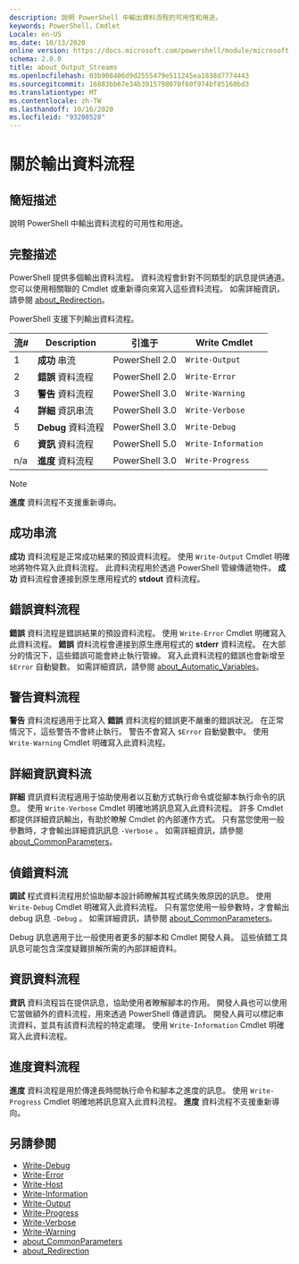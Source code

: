 ```yaml
---
description: 說明 PowerShell 中輸出資料流程的可用性和用途。
keywords: PowerShell，Cmdlet
Locale: en-US
ms.date: 10/13/2020
online version: https://docs.microsoft.com/powershell/module/microsoft.powershell.core/about/about_output_streams?view=powershell-7.1&WT.mc_id=ps-gethelp
schema: 2.0.0
title: about_Output_Streams
ms.openlocfilehash: 03b908406d9d2555479e511245ea1838d7774443
ms.sourcegitcommit: 16883bb67e34b3915798070f60f974bf85160bd3
ms.translationtype: MT
ms.contentlocale: zh-TW
ms.lasthandoff: 10/16/2020
ms.locfileid: "93208528"
---
```

# <a name="about-output-streams"></a>關於輸出資料流程

## <a name="short-description"></a>簡短描述
說明 PowerShell 中輸出資料流程的可用性和用途。

## <a name="long-description"></a>完整描述

PowerShell 提供多個輸出資料流程。 資料流程會針對不同類型的訊息提供通道。 您可以使用相關聯的 Cmdlet 或重新導向來寫入這些資料流程。 如需詳細資訊，請參閱 [about_Redirection](about_Redirection.md)。

PowerShell 支援下列輸出資料流程。

| 流# |      Description       | 引進于  |    Write Cmdlet     |
| -------- | ---------------------- | -------------- | ------------------- |
| 1        | **成功** 串流     | PowerShell 2.0 | `Write-Output`      |
| 2        | **錯誤** 資料流程       | PowerShell 2.0 | `Write-Error`       |
| 3        | **警告** 資料流程     | PowerShell 3.0 | `Write-Warning`     |
| 4        | **詳細** 資訊串流     | PowerShell 3.0 | `Write-Verbose`     |
| 5        | **Debug** 資料流程       | PowerShell 3.0 | `Write-Debug`       |
| 6        | **資訊** 資料流程 | PowerShell 5.0 | `Write-Information` |
| n/a      | **進度** 資料流程    | PowerShell 3.0 | `Write-Progress`    |

> [!NOTE]
> **進度** 資料流程不支援重新導向。

## <a name="success-stream"></a>成功串流

**成功** 資料流程是正常成功結果的預設資料流程。
使用 `Write-Output` Cmdlet 明確地將物件寫入此資料流程。 此資料流程用於透過 PowerShell 管線傳遞物件。 **成功** 資料流程會連接到原生應用程式的 **stdout** 資料流程。

## <a name="error-stream"></a>錯誤資料流程

**錯誤** 資料流程是錯誤結果的預設資料流程。 使用 `Write-Error` Cmdlet 明確寫入此資料流程。 **錯誤** 資料流程會連接到原生應用程式的 **stderr** 資料流程。 在大部分的情況下，這些錯誤可能會終止執行管線。 寫入此資料流程的錯誤也會新增至 `$Error` 自動變數。 如需詳細資訊，請參閱 [about_Automatic_Variables](about_Automatic_Variables.md)。

## <a name="warning-stream"></a>警告資料流程

**警告** 資料流程適用于比寫入 **錯誤** 資料流程的錯誤更不嚴重的錯誤狀況。 在正常情況下，這些警告不會終止執行。 警告不會寫入 `$Error` 自動變數中。 使用 `Write-Warning` Cmdlet 明確寫入此資料流程。

## <a name="verbose-stream"></a>詳細資訊資料流

**詳細** 資訊資料流程適用于協助使用者以互動方式執行命令或從腳本執行命令的訊息。 使用 `Write-Verbose` Cmdlet 明確地將訊息寫入此資料流程。 許多 Cmdlet 都提供詳細資訊輸出，有助於瞭解 Cmdlet 的內部運作方式。 只有當您使用一般參數時，才會輸出詳細資訊訊息 `-Verbose` 。 如需詳細資訊，請參閱 [about_CommonParameters](about_CommonParameters.md)。

## <a name="debug-stream"></a>偵錯資料流

**調試** 程式資料流程用於協助腳本設計師瞭解其程式碼失敗原因的訊息。 使用 `Write-Debug` Cmdlet 明確寫入此資料流程。 只有當您使用一般參數時，才會輸出 debug 訊息 `-Debug` 。 如需詳細資訊，請參閱 [about_CommonParameters](about_CommonParameters.md)。

Debug 訊息適用于比一般使用者更多的腳本和 Cmdlet 開發人員。 這些偵錯工具訊息可能包含深度疑難排解所需的內部詳細資料。

## <a name="information-stream"></a>資訊資料流程

**資訊** 資料流程旨在提供訊息，協助使用者瞭解腳本的作用。 開發人員也可以使用它當做額外的資料流程，用來透過 PowerShell 傳遞資訊。 開發人員可以標記串流資料，並具有該資料流程的特定處理。 使用 `Write-Information` Cmdlet 明確寫入此資料流程。

## <a name="progress-stream"></a>進度資料流程

**進度** 資料流程是用於傳達長時間執行命令和腳本之進度的訊息。 使用 `Write-Progress` Cmdlet 明確地將訊息寫入此資料流程。 **進度** 資料流程不支援重新導向。

## <a name="see-also"></a>另請參閱

- [Write-Debug](xref:Microsoft.PowerShell.Utility.Write-Debug)
- [Write-Error](xref:Microsoft.PowerShell.Utility.Write-Error)
- [Write-Host](xref:Microsoft.PowerShell.Utility.Write-Host)
- [Write-Information](xref:Microsoft.PowerShell.Utility.Write-Information)
- [Write-Output](xref:Microsoft.PowerShell.Utility.Write-Output)
- [Write-Progress](xref:Microsoft.PowerShell.Utility.Write-Progress)
- [Write-Verbose](xref:Microsoft.PowerShell.Utility.Write-Verbose)
- [Write-Warning](xref:Microsoft.PowerShell.Utility.Write-Warning)
- [about_CommonParameters](about_CommonParameters.md)
- [about_Redirection](about_Redirection.md)
